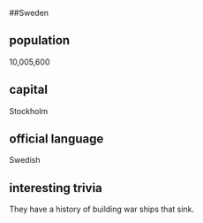 ##Sweden
## population
10,005,600

## capital
Stockholm
 
## official language
Swedish

## interesting trivia
They have a history of building war ships that sink.


